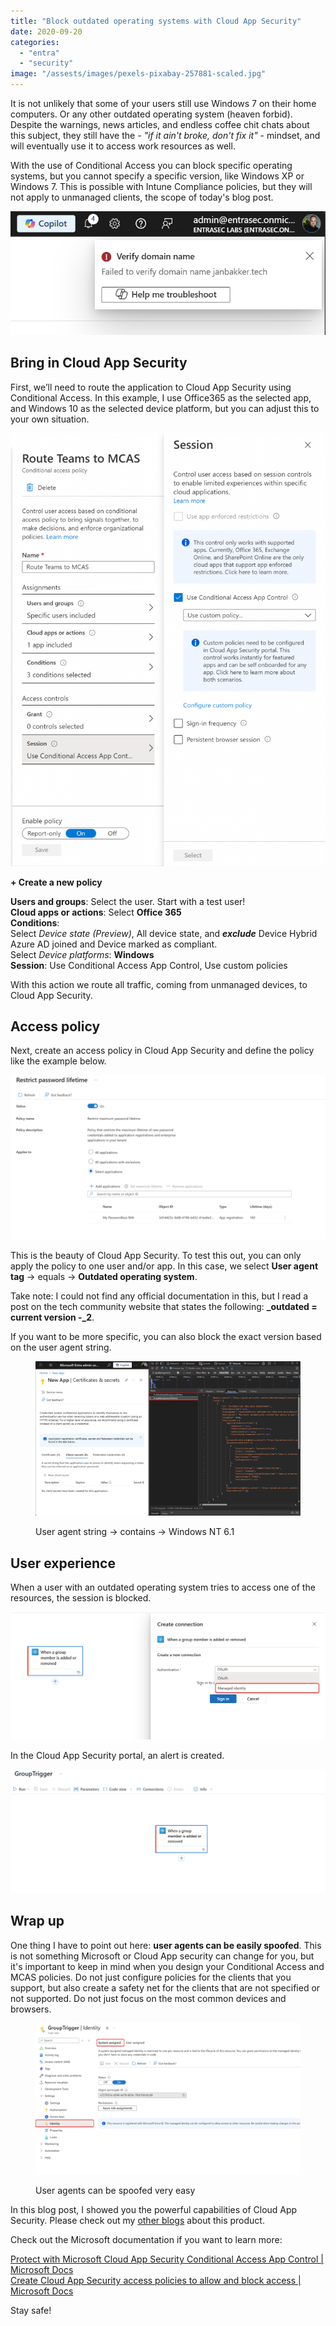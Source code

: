 ```yaml
---
title: "Block outdated operating systems with Cloud App Security"
date: 2020-09-20
categories: 
  - "entra"
  - "security"
image: "/assests/images/pexels-pixabay-257881-scaled.jpg"
---
```


It is not unlikely that some of your users still use Windows 7 on their home computers. Or any other outdated operating system (heaven forbid). Despite the warnings, news articles, and endless coffee chit chats about this subject, they still have the _\- "if it ain't broke, don't fix it"_ - mindset, and will eventually use it to access work resources as well.

With the use of Conditional Access you can block specific operating systems, but you cannot specify a specific version, like Windows XP or Windows 7. This is possible with Intune Compliance policies, but they will not apply to unmanaged clients, the scope of today's blog post.

![](/assets/images/image-17.png)

## Bring in Cloud App Security

First, we’ll need to route the application to Cloud App Security using Conditional Access. In this example, I use Office365 as the selected app, and Windows 10 as the selected device platform, but you can adjust this to your own situation.

![](/assets/images/762-05-09-2020-745x1024.png)

**\+ Create a new policy**

**Users and groups**: Select the user. Start with a test user!  
**Cloud apps or actions**: Select **Office 365**  
**Conditions**:  
Select _Device state (Preview)_, All device state, and **_exclude_** Device Hybrid Azure AD joined and Device marked as compliant.  
Select _Device platforms_: **Windows**  
**Session**: Use Conditional Access App Control, Use custom policies

With this action we route all traffic, coming from unmanaged devices, to Cloud App Security.

## Access policy

Next, create an access policy in Cloud App Security and define the policy like the example below.

![](/assets/images/image-19.png)

This is the beauty of Cloud App Security. To test this out, you can only apply the policy to one user and/or app. In this case, we select **User agent tag** -> equals -> **Outdated operating system**.

Take note: I could not find any official documentation in this, but I read a post on the tech community website that states the following: **_outdated = current version -_2**.

If you want to be more specific, you can also block the exact version based on the user agent string.

<figure>

![](/assets/images/image-20.png)

<figcaption>

User agent string -> contains -> Windows NT 6.1

</figcaption>

</figure>

## User experience

When a user with an outdated operating system tries to access one of the resources, the session is blocked.

![](/assets/images/image-22.png)

In the Cloud App Security portal, an alert is created.

![](/assets/images/image-21.png)

## Wrap up

One thing I have to point out here: **user agents can be easily spoofed**. This is not something Microsoft or Cloud App security can change for you, but it's important to keep in mind when you design your Conditional Access and MCAS policies. Do not just configure policies for the clients that you support, but also create a safety net for the clients that are not specified or not supported. Do not just focus on the most common devices and browsers.

<figure>

![](/assets/images/image-23.png)

<figcaption>

User agents can be spoofed very easy

</figcaption>

</figure>

In this blog post, I showed you the powerful capabilities of Cloud App Security. Please check out my [other blogs](https://janbakker.tech/tag/cloud-app-security/) about this product.

Check out the Microsoft documentation if you want to learn more:

[](https://docs.microsoft.com/en-us/cloud-app-security/proxy-intro-aad)[Protect with Microsoft Cloud App Security Conditional Access App Control | Microsoft Docs](https://docs.microsoft.com/en-us/cloud-app-security/proxy-intro-aad)  
[](https://docs.microsoft.com/en-us/cloud-app-security/access-policy-aad)[Create Cloud App Security access policies to allow and block access | Microsoft Docs](https://docs.microsoft.com/en-us/cloud-app-security/access-policy-aad)

Stay safe!
